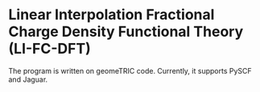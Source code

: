 # Linear Interpolation Fractional Charge Density Functional Theory (LI-FC-DFT)

The program is written on geomeTRIC code. Currently, it supports PySCF and Jaguar.
